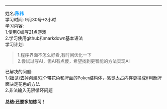 ***
姓名:**<font color=#0099ff face="黑体">陈祎</font>**</br>
学习时间: 9月30号+2小时</br>
学习内容:</br>
1.使用C编写21点游戏</br>
2.学习使用github和markdown基本语法</br>
学习计划:</br>
>1.程序界面不怎么好看,有时间优化一下</br>
>2.尝试过写AI，但AI有点傻，希望找到更智能的方法实现AI

已解决的问题:</br>
1.(拙见)~~去掉创建52个带花色和牌面的Poker结构体，感觉太占内存~~更换成if判断牌面决定花色的方法</br>
2.非法输入无限循环问题</br></br>
**总结:还要多加练习！**</br></br>
